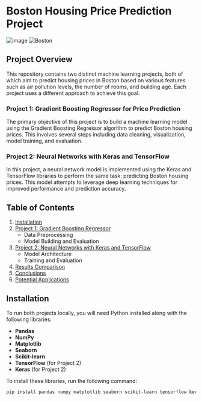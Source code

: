 # Boston Housing Price Prediction Project
![image](https://github.com/user-attachments/assets/e9745e5d-36e3-413d-bdb1-1e23ddb3bbc1)
![Boston]([https://www.google.com/url?sa=i&url=https%3A%2F%2Fwww.bostonglobe.com%2F2024%2F04%2F17%2Fmagazine%2Fhome-prices-have-dropped-in-some-pricey-suburbs%2F&psig=AOvVaw2x1_dHHjLbhrh75ToF0oau&ust=1727636936950000&source=images&cd=vfe&opi=89978449&ved=0CBQQjRxqFwoTCOizlKar5ogDFQAAAAAdAAAAABAE](https://bostonglobe-prod.cdn.arcpublishing.com/resizer/v2/G4J5OC2BCZC47KLEMGJ5SV4NE4.jpg?auth=18f2fa5def73dd230bb75b9c8398f8b323f4baf19ba285001046bfc9e8588bd7&width=1440))

## Project Overview

This repository contains two distinct machine learning projects, both of which aim to predict housing prices in Boston based on various features such as air pollution levels, the number of rooms, and building age. Each project uses a different approach to achieve this goal.

### Project 1: Gradient Boosting Regressor for Price Prediction

The primary objective of this project is to build a machine learning model using the Gradient Boosting Regressor algorithm to predict Boston housing prices. This involves several steps including data cleaning, visualization, model training, and evaluation.

### Project 2: Neural Networks with Keras and TensorFlow

In this project, a neural network model is implemented using the Keras and TensorFlow libraries to perform the same task: predicting Boston housing prices. This model attempts to leverage deep learning techniques for improved performance and prediction accuracy.

## Table of Contents

1. [Installation](#installation)
2. [Project 1: Gradient Boosting Regressor](#project-1-gradient-boosting-regressor)
    - Data Preprocessing
    - Model Building and Evaluation
3. [Project 2: Neural Networks with Keras and TensorFlow](#project-2-neural-networks)
    - Model Architecture
    - Training and Evaluation
4. [Results Comparison](#results-comparison)
5. [Conclusions](#conclusions)
6. [Potential Applications](#potential-applications)

## Installation

To run both projects locally, you will need Python installed along with the following libraries:

- **Pandas**
- **NumPy**
- **Matplotlib**
- **Seaborn**
- **Scikit-learn**
- **TensorFlow** (for Project 2)
- **Keras** (for Project 2)

To install these libraries, run the following command:

```bash
pip install pandas numpy matplotlib seaborn scikit-learn tensorflow keras
